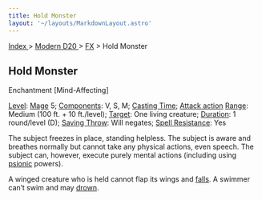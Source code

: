 ```yaml
---
title: Hold Monster
layout: '~/layouts/MarkdownLayout.astro'
---
```


[ Index ](/) > [ Modern D20 ](/modern.d20.srd) > [FX](/modern.d20.srd/fx) > Hold Monster

## Hold Monster

Enchantment [Mind-Affecting]

[Level](/modern.d20.srd/fx/level):
[Mage](/modern.d20.srd/classes/advanced/mage) 5;
[Components](/modern.d20.srd/fx/components): V, S, M; [Casting Time](/modern.d20.srd/fx/casting.time); [Attack action](/modern.d20.srd/combat/attack.actions)
[Range](/modern.d20.srd/fx/range): Medium (100 ft. + 10 ft./level);
[Target](/modern.d20.srd/fx/target): One living creature;
[Duration](/modern.d20.srd/fx/duration): 1 round/level (D); [Saving Throw](/modern.d20.srd/basics/saving.throws): Will negates; [Spell Resistance](/modern.d20.srd/special.abilities/spell.resistance): Yes

The subject freezes in place, standing helpless. The subject is aware and
breathes normally but cannot take any physical actions, even speech. The
subject can, however, execute purely mental actions (including using
[psionic](/modern.d20.srd/psionics) powers).

A winged creature who is held cannot flap its wings and
[falls](/modern.d20.srd/environment.hazards/falling). A swimmer can’t swim and
may [drown](/modern.d20.srd/environment.hazards/suffocation.drowning).


